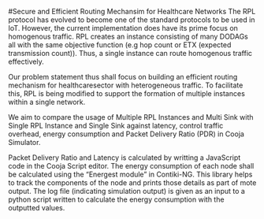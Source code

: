 #Secure and Efficient Routing Mechansim for Healthcare Networks
The RPL protocol has evolved to become one of the standard protocols to be used in IoT. However, the current implementation does have its prime focus on homogenous traffic. RPL creates an instance consisting of many DODAGs all with the same objective function (e.g hop count or ETX (expected transmission count)). Thus, a single instance can route homogenous traffic effectively.

Our problem statement thus shall focus on building an efficient routing mechanism for healthcaresector with heterogeneous traffic. To facilitate this, RPL is being modified to support the formation of multiple instances within a single network. 

We aim to compare the usage of Multiple RPL Instances and Multi Sink with Single RPL Instance and Single Sink against latency, control traffic overhead,
energy consumption and Packet Delivery Ratio (PDR) in Cooja Simulator. 

Packet Delivery Ratio and Latency is calculated by writting a JavaScript code in the Cooja Script editor.
The energy consumption of each node shall be calculated using the “Energest module” in Contiki-NG. This library helps to track the components of the node and prints those details as part of mote output.
The log file (indicating simulation output) is given as an input to a python script written to calculate the energy consumption with the outputted values.

